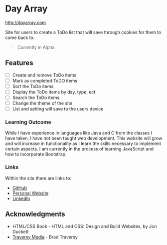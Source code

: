 # Day Array

http://dayarray.com

Site for users to create a ToDo list that will save through cookies for them to come back to.

> Currently in Alpha

## Features

- [ ] Create and remove ToDo items
- [ ] Mark as completed ToDO items
- [ ] Sort the ToDo items
- [ ] Display the ToDo items by day, type, ect.
- [ ] Search the ToDo items
- [ ] Change the theme of the site
- [ ] List and setting will save to the users device

### Learning Outcome

While I have experience in languages like Java and C from the classes I have taken, I have not been taught web development. This website will grow and will increase in functionality as I learn the skills necessary to implement certain aspects. I am currently in the process of learning JavaScript and how to incorporate Bootstrap.

### Links

Within the site there are links to:

* [GitHub](https://github.com/Domenick97)
* [Personal Website](http://domenickdibiase.com)
* [LinkedIn](https://www.linkedin.com/in/domenickd)

## Acknowledgments

* HTML/CSS Book - HTML and CSS: Design and Build Websites, by Jon Duckett
* [Traversy Media](https://www.traversymedia.com/) - Brad Traversy
